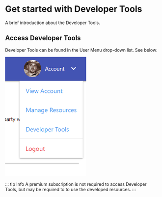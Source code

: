 # Get started with Developer Tools
A brief introduction about the Developer Tools.

## Access Developer Tools
Developer Tools can be found in the User Menu drop-down list. See below:

<img src="./assets/access_developer_tools.png" alt="Access Developer Tool" class="zoomable-image" />

::: tip Info
A premium subscription is not required to access Developer Tools, but may be required to to use the developed resources. 
:::
